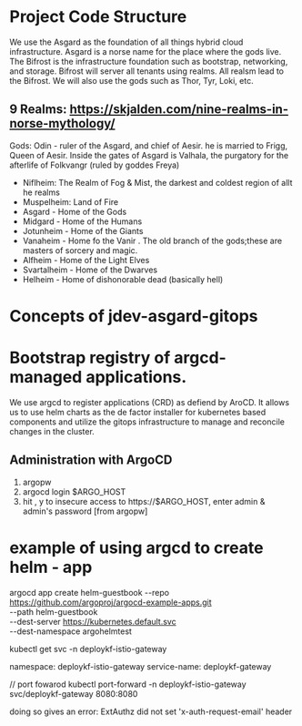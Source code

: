 
# Project Code Structure

We use the Asgard as the foundation of all things hybrid cloud infrastructure. Asgard is a norse name for the place where the gods live.
The Bifrost is the infrastructure foundation such as bootstrap, networking, and storage. Bifrost will server all tenants using realms.  All realsm lead to the Bifrost. We will also use the gods such as Thor, Tyr, Loki, etc.

## 9 Realms: https://skjalden.com/nine-realms-in-norse-mythology/

Gods:  Odin - ruler of the Asgard, and chief of Aesir.  he is married to Frigg, Queen of Aesir.  Inside the gates of Asgard is Valhala, the purgatory for the afterlife of Folkvangr (ruled by goddes Freya)

- Niflheim: The Realm of Fog & Mist, the darkest and coldest region of allt he realms
- Muspelheim: Land of Fire
- Asgard - Home of the Gods
- Midgard - Home of the Humans
- Jotunheim - Home of the Giants
- Vanaheim - Home fo the Vanir . The old branch of the gods;these are masters of sorcery and magic.
- Alfheim  - Home of the Light Elves
- Svartalheim - Home of the Dwarves
- Helheim - Home of dishonorable dead (basically hell)


# Concepts of jdev-asgard-gitops

# Bootstrap registry of argcd-managed applications.

We use argcd to register applications (CRD) as defiend by AroCD. It allows us to use helm charts as the de factor installer for kubernetes based components and utilize the gitops infrastructure to manage and reconcile changes in the cluster.


## Administration with ArgoCD

1. argopw
2. argocd login $ARGO_HOST
3. hit , y to insecure access to https://$ARGO_HOST, enter admin & admin's password [from argopw]

# example of using argcd to create helm - app
argocd app create helm-guestbook --repo  https://github.com/argoproj/argocd-example-apps.git \
    --path helm-guestbook \
    --dest-server https://kubernetes.default.svc \
    --dest-namespace argohelmtest

kubectl get svc -n deploykf-istio-gateway

namespace: deploykf-istio-gateway
service-name: deploykf-gateway

// port fowarod
kubectl port-forward -n deploykf-istio-gateway svc/deploykf-gateway 8080:8080

doing so gives an error:
ExtAuthz did not set 'x-auth-request-email' header
